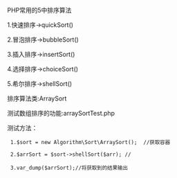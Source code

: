 PHP常用的5中排序算法

   1.快速排序->quickSort()	
   
   2.冒泡排序->bubbleSort()	
   
   3.插入排序->insertSort()	
   
   4.选择排序->choiceSort()
   
   5.希尔排序->shellSort()	

   排序算法类:ArraySort	
   
   测试数组排序的功能:arraySortTest.php	

   测试方法：	
   
     1.$sort = new Algorithm\Sort\ArraySort();  //获取容器

     2.$arrSort = $sort->shellSort($arr); //

     3.var_dump($arrSort);//将获取到的结果输出
